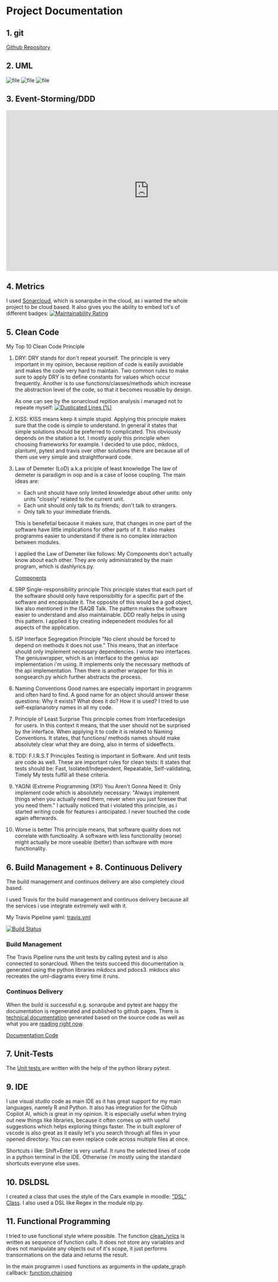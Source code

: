 # Project Documentation
 
## 1. git

<a href="https://github.com/JLiekenbrock/lyrics-visualiser">Github Repository</a>

## 2. UML 

![file](./UML/uc.svg)
![file](./UML/components.svg)
![file](./UML/componentsdetail.svg)


## 3. Event-Storming/DDD
<iframe width="768" height="432" src="https://miro.com/app/embed/uXjVOccEnLI=/?pres=1&frameId=3458764514893505685" frameBorder="0" scrolling="no" allowFullScreen></iframe>

## 4. Metrics

I used <a href="https://sonarcloud.io/summary/new_code?id=JLiekenbrock_lyrics-visualiser" target="_blank">Sonarcloud</a>, which is sonarqube in the cloud, as i wanted the whole project to be cloud based.
It also gives you the ability to embed lot's of different badges:
[![Maintainability Rating](https://sonarcloud.io/api/project_badges/measure?project=JLiekenbrock_lyrics-visualiser&metric=sqale_rating)](https://sonarcloud.io/summary/new_code?id=JLiekenbrock_lyrics-visualiser)


## 5. Clean Code

My Top 10 Clean Code Principle

1. DRY: 
    DRY stands for don't repeat yourself. The principle is very important in my opinion, because repition of code is easily avoidable and makes the code very hard to maintain. Two common rules to make sure to apply DRY is to define constants for values which occur frequently. 
    Another is to use functions/classes/methods which increase the abstraction level of the code, so that it becomes reusable by design. 

    As one can see by the sonarcloud repition analysis i managed not to repeate myself:
    [![Duplicated Lines (%)](https://sonarcloud.io/api/project_badges/measure?project=jliekenbrock&metric=duplicated_lines_density)](https://sonarcloud.io/summary/new_code?id=jliekenbrock)

2. KISS:
    KISS means keep it simple stupid. Applying this principle makes sure that the code is simple to understand.
    In general it states that simple solutions should be preferred to complicated. This obviously depends on the sitation a lot.
    I mostly apply this principle when choosing frameworks for example. I decided to use pdoc, mkdocs, plantuml, pytest and travis over other solutions there are
    because all of them use very simple and straightforward code.

3. Law of Demeter (LoD) a.k.a priciple of least knowledge
    The law of demeter is paradigm in oop and is a case of loose coupling. 
    The main ideas are:
    - Each unit should have only limited knowledge about other units: only units "closely" related to the current unit.
    - Each unit should only talk to its friends; don't talk to strangers.
    - Only talk to your immediate friends.

    This is benefetial because it makes sure, that changes in one part of the software have little implications for other parts of it. It also makes programms easier to understand if there is no complex interaction between modules.

    I applied the Law of Demeter like follows: My Components don't actually know about each other.
    They are only administrated by the main program, which is dashlyrics.py.

    <a href="https://jliekenbrock.github.io/lyrics-visualiser/lyrics-visualiser/components/index.html">Components</a>

4. SRP Single-responsibility principle
    This principle states that each part of the software should only have responsibiltiy for a specific part of the 
    software and encapsulate it. The opposite of this would be a god object, like also mentioned in the ISAQB Talk.
    The pattern makes the software easier to understand and also maintainable.
    DDD really helps in using this pattern. I applied it by creating indepenedent modules for all aspects of the application.

5. ISP Interface Segregation Principle
    "No client should be forced to depend on methods it does not use."
    This means, that an interface should only implement necessary dependencies.
    I wrote two interfaces. The geniuswrapper, which is an interface to the genius api implementation i'm using.
    It implements only the necessary methods of the api implementation.
    Then there is another wrapper for this in songsearch.py which further abstracts the process.

6. Naming Conventions
    Good names are especially important in programm and often hard to find.
    A good name for an object should answer these questions:
    Why it exists?
    What does it do?
    How it is used?
    I tried to use self-explananotry names in all my code.

7. Principle of Least Surprise
    This principle comes from Interfacedesign for users. In this context it means,
    that the user should not be surprised by the interface.
    When applying it to code it is related to Naming Conventions. It states, that functions/ methods names should 
    make absolutely clear what they are doing, also in terms of sideeffects. 

8. TDD: F.I.R.S.T Principles
    Testing is important in Software. And unit tests are code as well. 
    These are important rules for clean tests:
    It states that tests should be:
    Fast, Isolated/Independent, Repeatable, Self-validating, Timely
    My tests fulfill all these criteria.

9. YAGNI (Extreme Programming (XP))
    You Aren't Gonna Need It: 
    Only implement code which is absolutely necessary:
    "Always implement things when you actually need them, never when you just foresee that you need them."
    I actually noticed that i violated this principle, as i started writing code for features i anticipated.
    I never touched the code again afterwards.

10. Worse is better
    This principle means, that software quality does not correlate with functioality.
    A software with less functionality (worse) might actually be more useable (better) than 
    software with more functionality.

## 6. Build Management + 8. Continuous Delivery

The build management and continuos delivery are also completely cloud based.

I used Travis for the build management and continuos delivery because all the services i use integrate extremely well with it. 

My Travis Pipeline yaml: <a href="https://github.com/JLiekenbrock/lyrics-visualiser/blob/main/.travis.yml">travis.yml</a>

[![Build Status](https://app.travis-ci.com/JLiekenbrock/lyrics-visualiser.svg?branch=main)](https://app.travis-ci.com/JLiekenbrock/lyrics-visualiser)


### Build Management 

The Travis Pipeline runs the unit tests by calling pytest and is also connected to sonarcloud. 
When the tests succeed this documentation is generated using the python libraries mkdocs and pdocs3.
mkdocs also recreates the uml-diagrams every time it runs.

### Continuos Delivery

When the build is successful e.g. sonarqube and pytest are happy the documentation is regenerated and published to github pages.
There is  <a href="https://jliekenbrock.github.io/lyrics-visualiser/lyrics-visualiser/index.html">technical documentation</a> generated based on the source code as well as what you are [reading right now](https://jliekenbrock.github.io/lyrics-visualiser/index.html).

[Documentation Code](https://github.com/JLiekenbrock/lyrics-visualiser/blob/main/docs/index.md)


## 7. Unit-Tests
The [Unit tests ](https://jliekenbrock.github.io/lyrics-visualiser/lyrics-visualiser/tests/index.html) are written with the help of the python library pytest.

## 9. IDE
I use visual studio code as main IDE as it has great support for my main languages, namely R and Python.
It also has integration for the Github Copilot AI, which is great in my opinion. It is especially useful when trying out new things like 
libraries, because it often comes up with useful suggestions which helps exploring things faster.
The in built explorer of vscode is also great as it easily let's you search through all files in your opened directory. You can even replace 
code across multiple files at once. 

Shortcuts i like:
Shift+Enter is very useful. It runs the selected lines of code in a python terminal in the IDE.
Otherwise i'm mostly using the standard shortcuts everyone else uses.

## 10. DSLDSL 
I created a class that uses the style of the Cars example in moodle:
<a href="https://jliekenbrock.github.io/lyrics-visualiser/lyrics-visualiser/components/songsearch.html">"DSL" Class</a>.
I also used a DSL like Regex in the module nlp.py.

## 11. Functional Programming
I tried to use functional style where possible.
The function <a href= "https://jliekenbrock.github.io/lyrics-visualiser/lyrics-visualiser/components/nlp.html#components.nlp.clean_lyrics">clean_lyrics</a> is written as sequence of function calls.
It does not store any variables and does not manipulate any objects out of it's scope, 
it just performs transormations on the data and returns the result.

In the main programm i used functions as arguments in the update_graph callback:
<a href="https://jliekenbrock.github.io/lyrics-visualiser/lyrics-visualiser/dashlyrics.html#lyrics-visualiser.dashlyrics.update_graph">function chaining</a>
